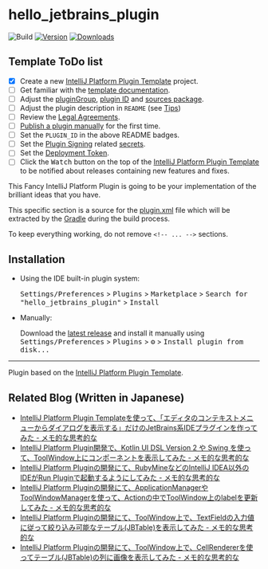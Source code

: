 # hello_jetbrains_plugin

![Build](https://github.com/thinkAmi-sandbox/hello_jetbrains_plugin/workflows/Build/badge.svg)
[![Version](https://img.shields.io/jetbrains/plugin/v/PLUGIN_ID.svg)](https://plugins.jetbrains.com/plugin/PLUGIN_ID)
[![Downloads](https://img.shields.io/jetbrains/plugin/d/PLUGIN_ID.svg)](https://plugins.jetbrains.com/plugin/PLUGIN_ID)

## Template ToDo list
- [x] Create a new [IntelliJ Platform Plugin Template][template] project.
- [ ] Get familiar with the [template documentation][template].
- [ ] Adjust the [pluginGroup](./gradle.properties), [plugin ID](./src/main/resources/META-INF/plugin.xml) and [sources package](./src/main/kotlin).
- [ ] Adjust the plugin description in `README` (see [Tips][docs:plugin-description])
- [ ] Review the [Legal Agreements](https://plugins.jetbrains.com/docs/marketplace/legal-agreements.html?from=IJPluginTemplate).
- [ ] [Publish a plugin manually](https://plugins.jetbrains.com/docs/intellij/publishing-plugin.html?from=IJPluginTemplate) for the first time.
- [ ] Set the `PLUGIN_ID` in the above README badges.
- [ ] Set the [Plugin Signing](https://plugins.jetbrains.com/docs/intellij/plugin-signing.html?from=IJPluginTemplate) related [secrets](https://github.com/JetBrains/intellij-platform-plugin-template#environment-variables).
- [ ] Set the [Deployment Token](https://plugins.jetbrains.com/docs/marketplace/plugin-upload.html?from=IJPluginTemplate).
- [ ] Click the <kbd>Watch</kbd> button on the top of the [IntelliJ Platform Plugin Template][template] to be notified about releases containing new features and fixes.

<!-- Plugin description -->
This Fancy IntelliJ Platform Plugin is going to be your implementation of the brilliant ideas that you have.

This specific section is a source for the [plugin.xml](/src/main/resources/META-INF/plugin.xml) file which will be extracted by the [Gradle](/build.gradle.kts) during the build process.

To keep everything working, do not remove `<!-- ... -->` sections. 
<!-- Plugin description end -->

## Installation

- Using the IDE built-in plugin system:
  
  <kbd>Settings/Preferences</kbd> > <kbd>Plugins</kbd> > <kbd>Marketplace</kbd> > <kbd>Search for "hello_jetbrains_plugin"</kbd> >
  <kbd>Install</kbd>
  
- Manually:

  Download the [latest release](https://github.com/thinkAmi-sandbox/hello_jetbrains_plugin/releases/latest) and install it manually using
  <kbd>Settings/Preferences</kbd> > <kbd>Plugins</kbd> > <kbd>⚙️</kbd> > <kbd>Install plugin from disk...</kbd>


---
Plugin based on the [IntelliJ Platform Plugin Template][template].

[template]: https://github.com/JetBrains/intellij-platform-plugin-template
[docs:plugin-description]: https://plugins.jetbrains.com/docs/intellij/plugin-user-experience.html#plugin-description-and-presentation


## Related Blog (Written in Japanese)

- [IntelliJ Platform Plugin Templateを使って、「エディタのコンテキストメニューからダイアログを表示する」だけのJetBrains系IDEプラグインを作ってみた - メモ的な思考的な](https://thinkami.hatenablog.com/entry/2024/02/21/232451)
- [IntelliJ Platform Plugin開発で、Kotlin UI DSL Version 2 や Swing を使って、ToolWindow上にコンポーネントを表示してみた - メモ的な思考的な](https://thinkami.hatenablog.com/entry/2024/02/25/173458)
- [IntelliJ Platform Pluginの開発にて、RubyMineなどのIntelliJ IDEA以外のIDEがRun Pluginで起動するようにしてみた - メモ的な思考的な](https://thinkami.hatenablog.com/entry/2024/02/27/230324)
- [IntelliJ Platform Pluginの開発にて、ApplicationManagerやToolWindowManagerを使って、Actionの中でToolWindow上のlabelを更新してみた - メモ的な思考的な](https://thinkami.hatenablog.com/entry/2024/03/08/000506)
- [IntelliJ Platform Pluginの開発にて、ToolWindow上で、TextFieldの入力値に従って絞り込み可能なテーブル(JBTable)を表示してみた - メモ的な思考的な](https://thinkami.hatenablog.com/entry/2024/03/09/232514)
- [IntelliJ Platform Pluginの開発にて、ToolWindow上で、CellRendererを使ってテーブル(JBTable)の列に画像を表示してみた - メモ的な思考的な](https://thinkami.hatenablog.com/entry/2024/03/12/231534)
